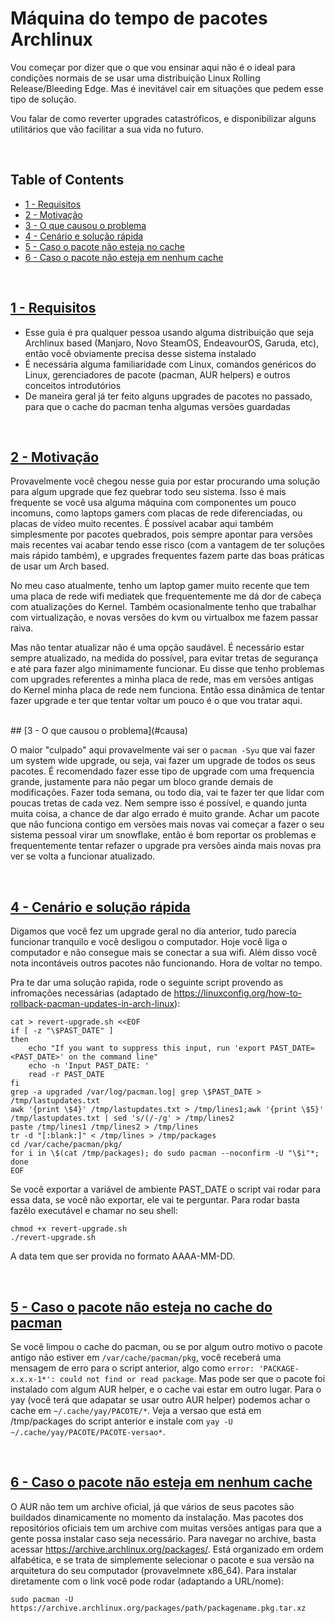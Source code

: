 # Máquina do tempo de pacotes Archlinux

Vou começar por dizer que o que vou ensinar aqui não é o ideal para condições normais de se usar uma distribuição Linux Rolling Release/Bleeding Edge. Mas é inevitável cair em situações que pedem esse tipo de solução.

Vou falar de como reverter upgrades catastróficos, e disponibilizar alguns utilitários que vão facilitar a sua vida no futuro.


<br>

## Table of Contents

* [1 - Requisitos](#reqs)
* [2 - Motivação](#motiv)
* [3 - O que causou o problema](#causa)
* [4 - Cenário e solução rápida](#cenario)
* [5 - Caso o pacote não esteja no cache](#nocache)
* [6 - Caso o pacote não esteja em nenhum cache](#nonocache)

<br>

<a name="reqs"></a>
## [1 - Requisitos](#reqs)

* Esse guia é pra qualquer pessoa usando alguma distribuição que seja Archlinux based (Manjaro, Novo SteamOS, EndeavourOS, Garuda, etc), então você obviamente precisa desse sistema instalado
* É necessária alguma familiaridade com Linux, comandos genéricos do Linux, gerenciadores de pacote (pacman, AUR helpers) e outros conceitos introdutórios 
* De maneira geral já ter feito alguns upgrades de pacotes no passado, para que o cache do pacman tenha algumas versões guardadas

<br>

<a name="motiv"></a>
## [2 - Motivação](#motiv)

Provavelmente você chegou nesse guia por estar procurando uma solução para algum upgrade que fez quebrar todo seu sistema. Isso é mais frequente se você usa alguma máquina com componentes um pouco incomuns, como laptops gamers com placas de rede diferenciadas, ou placas de vídeo muito recentes. É possível acabar aqui também simplesmente por pacotes quebrados, pois sempre apontar para versões mais recentes vai acabar tendo esse risco (com a vantagem de ter soluções mais rápido também), e upgrades frequentes fazem parte das boas práticas de usar um Arch based.

No meu caso atualmente, tenho um laptop gamer muito recente que tem uma placa de rede wifi mediatek que frequentemente me dá dor de cabeça com atualizações do Kernel. Também ocasionalmente tenho que trabalhar com virtualização, e novas versões do kvm ou virtualbox me fazem passar raiva.

Mas não tentar atualizar não é uma opção saudável. É necessário estar sempre atualizado, na medida do possível, para evitar tretas de segurança e até para fazer algo minimamente funcionar. Eu disse que tenho problemas com upgrades referentes a minha placa de rede, mas em versões antigas do Kernel minha placa de rede nem funciona. Então essa dinâmica de tentar fazer upgrade e ter que tentar voltar um pouco é o que vou tratar aqui.

<br>
<a name="causa"></a>
## [3 - O que causou o problema](#causa)

O maior "culpado" aqui provavelmente vai ser o `pacman -Syu` que vai fazer um system wide upgrade, ou seja, vai fazer um upgrade de todos os seus pacotes. É recomendado fazer esse tipo de upgrade com uma frequencia grande, justamente para não pegar um bloco grande demais de modificações. Fazer toda semana, ou todo dia, vai te fazer ter que lidar com poucas tretas de cada vez. Nem sempre isso é possível, e quando junta muita coisa, a chance de dar algo errado é muito grande. Achar um pacote que não funciona contigo em versões mais novas vai começar a fazer o seu sistema pessoal virar um snowflake, então é bom reportar os problemas e frequentemente tentar refazer o upgrade pra versões ainda mais novas pra ver se volta a funcionar atualizado.


<br>

<a name="cenario"></a>
## [4 - Cenário e solução rápida](#cenario)

Digamos que você fez um upgrade geral no dia anterior, tudo parecia funcionar tranquilo e você desligou o computador. Hoje você liga o computador e não consegue mais se conectar a sua wifi. Além disso você nota incontáveis outros pacotes não funcionando. Hora de voltar no tempo.

Pra te dar uma solução raṕida, rode o seguinte script provendo as infromações necessárias (adaptado de https://linuxconfig.org/how-to-rollback-pacman-updates-in-arch-linux):

```
cat > revert-upgrade.sh <<EOF
if [ -z "\$PAST_DATE" ]
then
    echo "If you want to suppress this input, run 'export PAST_DATE=<PAST_DATE>' on the command line"
    echo -n 'Input PAST_DATE: '
    read -r PAST_DATE
fi
grep -a upgraded /var/log/pacman.log| grep \$PAST_DATE > /tmp/lastupdates.txt                                                              
awk '{print \$4}' /tmp/lastupdates.txt > /tmp/lines1;awk '{print \$5}' /tmp/lastupdates.txt | sed 's/(/-/g' > /tmp/lines2
paste /tmp/lines1 /tmp/lines2 > /tmp/lines
tr -d "[:blank:]" < /tmp/lines > /tmp/packages
cd /var/cache/pacman/pkg/
for i in \$(cat /tmp/packages); do sudo pacman --noconfirm -U "\$i"*; done
EOF
```

Se você exportar a variável de ambiente PAST_DATE o script vai rodar para essa data, se você não exportar, ele vai te perguntar. Para rodar basta fazêlo executável e chamar no seu shell:

```
chmod +x revert-upgrade.sh
./revert-upgrade.sh
```

A data tem que ser provida no formato AAAA-MM-DD.

<br>

<a name="nocache"></a>
## [5 - Caso o pacote não esteja no cache do pacman](#nocache)

Se você limpou o cache do pacman, ou se por algum outro motivo o pacote antigo não estiver em `/var/cache/pacman/pkg`, você receberá uma mensagem de erro para o script anterior, algo como `error: 'PACKAGE-x.x.x-1*': could not find or read package`. Mas pode ser que o pacote foi instalado com algum AUR helper, e o cache vai estar em outro lugar. Para o yay (você terá que adapatar se usar outro AUR helper) podemos achar o cache em `~/.cache/yay/PACOTE/*`. Veja a versao que está em /tmp/packages do script anterior e instale com `yay -U ~/.cache/yay/PACOTE/PACOTE-versao*`.


<br>

<a name="nonocache"></a>
## [6 - Caso o pacote não esteja em nenhum cache](#nonocache)

 O AUR não tem um archive oficial, já que vários de seus pacotes são buildados dinamicamente no momento da instalação. Mas pacotes dos repositórios oficiais tem um archive com muitas versões antigas para que a gente possa instalar caso seja necessário. Para navegar no archive, basta acessar https://archive.archlinux.org/packages/. Está organizado em ordem alfabética, e se trata de simplemente selecionar o pacote e sua versão na arquitetura do seu computador (provavelmnete x86_64). Para instalar diretamente com o link você pode rodar (adaptando a URL/nome):

```
sudo pacman -U https://archive.archlinux.org/packages/path/packagename.pkg.tar.xz
```